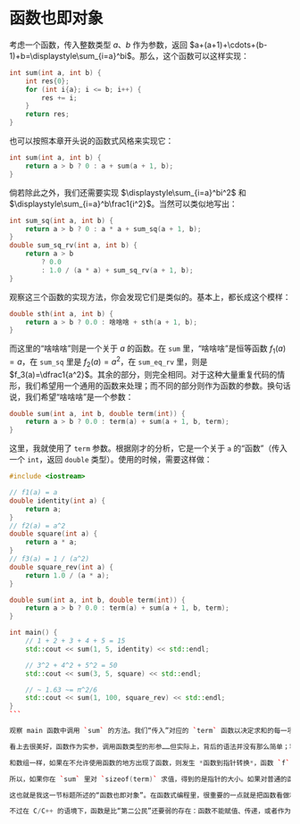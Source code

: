 # 函数也即对象

考虑一个函数，传入整数类型 $a$、$b$ 作为参数，返回 $a+(a+1)+\cdots+(b-1)+b=\displaystyle\sum_{i=a}^bi$。那么，这个函数可以这样实现：

```cpp
int sum(int a, int b) {
    int res{0};
    for (int i{a}; i <= b; i++) {
        res += i;
    }
    return res;
}
```

也可以按照本章开头说的函数式风格来实现它：

```cpp
int sum(int a, int b) {
    return a > b ? 0 : a + sum(a + 1, b);
}
```

倘若除此之外，我们还需要实现 $\displaystyle\sum_{i=a}^bi^2$ 和 $\displaystyle\sum_{i=a}^b\frac1{i^2}$。当然可以类似地写出：

```cpp
int sum_sq(int a, int b) {
    return a > b ? 0 : a * a + sum_sq(a + 1, b);
}
double sum_sq_rv(int a, int b) {
    return a > b 
        ? 0.0 
        : 1.0 / (a * a) + sum_sq_rv(a + 1, b);
}
```

观察这三个函数的实现方法，你会发现它们是类似的。基本上，都长成这个模样：
```cpp
double sth(int a, int b) {
    return a > b ? 0.0 : 啥啥啥 + sth(a + 1, b);
}
```

而这里的“啥啥啥”则是一个关于 $a$ 的函数。在 `sum` 里，“啥啥啥”是恒等函数 $f_1(a)=a$，在 `sum_sq` 里是 $f_2(a)=a^2$，在 `sum_eq_rv` 里，则是 $f_3(a)=\dfrac1{a^2}$。其余的部分，则完全相同。对于这种大量重复代码的情形，我们希望用一个通用的函数来处理；而不同的部分则作为函数的参数。换句话说，我们希望“啥啥啥”是一个参数：

```cpp
double sum(int a, int b, double term(int)) {
    return a > b ? 0.0 : term(a) + sum(a + 1, b, term);
}
```

这里，我就使用了 `term` 参数。根据刚才的分析，它是一个关于 `a` 的“函数”（传入一个 `int`，返回 `double` 类型）。使用的时候，需要这样做：

````cpp codemo(show)
#include <iostream>

// f1(a) = a
double identity(int a) {
    return a;
}
// f2(a) = a^2
double square(int a) {
    return a * a;
}
// f3(a) = 1 / (a^2)
double square_rev(int a) {
    return 1.0 / (a * a);
}

double sum(int a, int b, double term(int)) {
    return a > b ? 0.0 : term(a) + sum(a + 1, b, term);
}

int main() {
    // 1 + 2 + 3 + 4 + 5 = 15
    std::cout << sum(1, 5, identity) << std::endl;

    // 3^2 + 4^2 + 5^2 = 50
    std::cout << sum(3, 5, square) << std::endl;

    // ~ 1.63 ~= π^2/6
    std::cout << sum(1, 100, square_rev) << std::endl;
}
```

观察 main 函数中调用 `sum` 的方法。我们“传入”对应的 `term` 函数以决定求和的每一项，然后 `sum` 就会按照这样的规则去求值。

看上去很美好，函数作为实参，调用函数类型的形参……但实际上，背后的语法并没有那么简单；容我再稍微费一些口舌。实际上，C/C++ 不允许函数作为参数，这里所有将函数传参的行为实际上传递的是[指向函数的指针](/ch04/pointer/pointer_def_2#idx_函数指针)。

和数组一样，如果在不允许使用函数的地方出现了函数，则发生 *函数到指针转换*，函数 `f` 将转换为指向 `f` 的指针。故尽管 `sum` 函数中声明了一个“函数类型的形参” `term`，但实际上 `term` 是指针类型的，也就是 `double (*)(int)` 类型的。类似地，在调用 `sum` 时，传入 `identity` 函数实际上传入的是 `&identity` 这个指针，隐式转换自动发生了。

所以，如果你在 `sum` 里对 `sizeof(term)` 求值，得到的是指针的大小。如果对普通的函数做 sizeof 运算则是一个编译错误。此外函数指针定义了 `operator()`，所以 `term(a)` 就相当于 `(*term)(a)`。在各种语言特性的加持下，好像函数就自然而然地成为了普通的参数。

这也就是我这一节标题所述的“函数也即对象”。在函数式编程里，很重要的一点就是把函数看做和普通变量没有差别的事物来看待。我们这里演示了函数作为参数，之后还会有函数作为返回值等等用法。许多编程语言如 JavaScript 天然地支持这些语法，人们习惯称这种特性为“函数是第一公民”。

不过在 C/C++ 的语境下，函数是比“第二公民”还要弱的存在：函数不能赋值、传递，或者作为局部对象。所以我们刚才必须强调，在这一节代码中传递的始终是函数指针而非函数本身。为了解决这些麻烦，我们需要了解更多的语言特性和常用手段。
